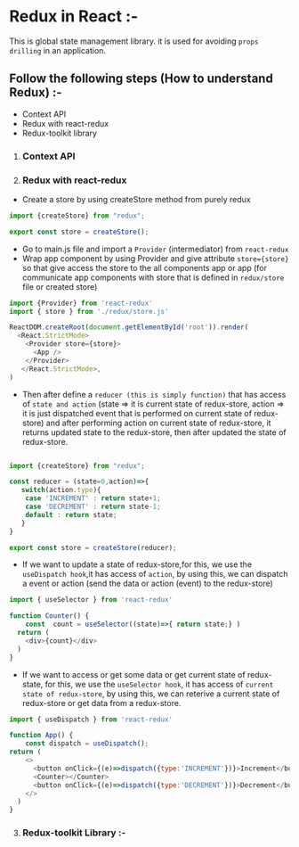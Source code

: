 # Redux in React :-
This is global state management library. it is used for avoiding `props drilling` in an application.






## Follow the following steps (How to understand Redux) :-
- Context API
- Redux with react-redux
- Redux-toolkit library

1) ### Context API








2) ### Redux  with react-redux

- Create a store by using createStore method from purely redux
```js
import {createStore} from "redux";

export const store = createStore(); 

```
- Go to main.js file and import a `Provider` (intermediator) from `react-redux` 
- Wrap app component by using Provider and give attribute `store={store}` so that give access the store to the all components app or app (for communicate app components with store that is defined in `redux/store` file or created store)
```js
import {Provider} from 'react-redux'
import { store } from './redux/store.js'

ReactDOM.createRoot(document.getElementById('root')).render(
  <React.StrictMode>
    <Provider store={store}>
      <App />
    </Provider>
   </React.StrictMode>,
)
```
- Then after define a `reducer (this is simply function)` that has access of `state and action` (state => it is current state of redux-store, action => it is just dispatched event that is performed on current state of redux-store) and after performing action on current state of redux-store, it returns updated state to the redux-store, then after updated the state of redux-store.

```js

import {createStore} from "redux";

const reducer = (state=0,action)=>{
   switch(action.type){
    case 'INCREMENT' : return state+1;
    case 'DECREMENT' : return state-1;
    default : return state;
   }
}

export const store = createStore(reducer); 
```
- If we want to update  a state of redux-store,for this, we use the `useDispatch hook`,it has access of `action`, by using this, we  can dispatch a event or action (send the data or action (event) to the redux-store)
```js
import { useSelector } from 'react-redux'

function Counter() {
    const  count = useSelector((state)=>{ return state;} )
  return (
    <div>{count}</div>
  )
}
```

- If we want to access or get some data or get current state of redux-state, for this, we use the `useSelector hook`, it has access of `current state of redux-store`, by using this, we can reterive a current state of redux-store or get data from a redux-store.
```js
import { useDispatch } from 'react-redux'

function App() {
    const dispatch = useDispatch();
return (
    <>
      <button onClick={(e)=>dispatch({type:'INCREMENT'})}>Increment</button>
      <Counter></Counter>
      <button onClick={(e)=>dispatch({type:'DECREMENT'})}>Decrement</button>
    </>
  )
}

```
3) ### Redux-toolkit Library :-








